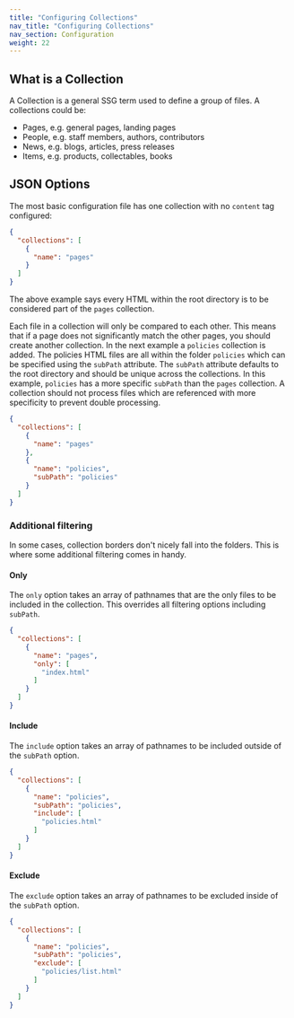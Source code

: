 ```yaml
---
title: "Configuring Collections"
nav_title: "Configuring Collections"
nav_section: Configuration
weight: 22
---
```


## What is a Collection

A Collection is a general SSG term used to define a group of files. A collections could be:

- Pages, e.g. general pages, landing pages
- People, e.g. staff members, authors, contributors
- News, e.g. blogs, articles, press releases
- Items, e.g. products, collectables, books

## JSON Options

The most basic configuration file has one collection with no `content` tag configured:

```json
{
  "collections": [
    {
      "name": "pages"
    }
  ]
}
```

The above example says every HTML within the root directory is to be considered part of the `pages` collection.

Each file in a collection will only be compared to each other. This means that if a page does not significantly match the other pages, you should create another collection. In the next example a `policies` collection is added. The policies HTML files are all within the folder `policies` which can be specified using the `subPath` attribute. The `subPath` attribute defaults to the root directory and should be unique across the collections. In this example, `policies` has a more specific `subPath` than the  `pages` collection. A collection should not process files which are referenced with more specificity to prevent double processing.

```json
{
  "collections": [
    {
      "name": "pages"
    },
    {
      "name": "policies",
      "subPath": "policies"
    }
  ]
}
```

### Additional filtering
In some cases, collection borders don't nicely fall into the folders. This is where some additional filtering comes in handy.

#### Only

The `only` option takes an array of pathnames that are the only files to be included in the collection. This overrides all filtering options including `subPath`.

```json
{
  "collections": [
    {
      "name": "pages",
      "only": [
        "index.html"
      ]
    }
  ]
}
```

#### Include

The `include` option takes an array of pathnames to be included outside of the `subPath` option.

```json
{
  "collections": [
    {
      "name": "policies",
      "subPath": "policies",
      "include": [
        "policies.html"
      ]
    }
  ]
}
```

#### Exclude

The `exclude` option takes an array of pathnames to be excluded inside of the `subPath` option.

```json
{
  "collections": [
    {
      "name": "policies",
      "subPath": "policies",
      "exclude": [
        "policies/list.html"
      ]
    }
  ]
}
```